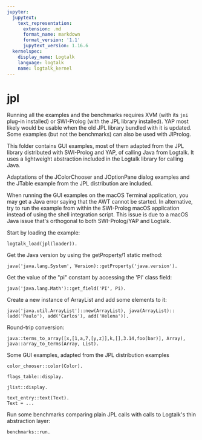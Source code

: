 ```yaml
---
jupyter:
  jupytext:
    text_representation:
      extension: .md
      format_name: markdown
      format_version: '1.1'
      jupytext_version: 1.16.6
  kernelspec:
    display_name: Logtalk
    language: logtalk
    name: logtalk_kernel
---
```


<!--
________________________________________________________________________

This file is part of Logtalk <https://logtalk.org/>  
SPDX-FileCopyrightText: 1998-2025 Paulo Moura <pmoura@logtalk.org>  
SPDX-License-Identifier: Apache-2.0

Licensed under the Apache License, Version 2.0 (the "License");
you may not use this file except in compliance with the License.
You may obtain a copy of the License at

    http://www.apache.org/licenses/LICENSE-2.0

Unless required by applicable law or agreed to in writing, software
distributed under the License is distributed on an "AS IS" BASIS,
WITHOUT WARRANTIES OR CONDITIONS OF ANY KIND, either express or implied.
See the License for the specific language governing permissions and
limitations under the License.
________________________________________________________________________
-->

# jpl

Running all the examples and the benchmarks requires XVM (with its
`jni` plug-in installed) or SWI-Prolog (with the JPL library installed).
YAP most likely would be usable when the old JPL library bundled with it
is updated. Some examples (but not the benchmarks) can also be used with
JIProlog.

This folder contains GUI examples, most of them adapted from the JPL library
distributed with SWI-Prolog and YAP, of calling Java from Logtalk. It uses
a lightweight abstraction included in the Logtalk library for calling Java.

Adaptations of the JColorChooser and JOptionPane dialog examples and the
JTable example from the JPL distribution are included.

When running the GUI examples on the macOS Terminal application, you may
get a Java error saying that the AWT cannot be started. In alternative, try
to run the example from within the SWI-Prolog macOS application instead
of using the shell integration script. This issue is due to a macOS Java
issue that's orthogonal to both SWI-Prolog/YAP and Logtalk.

Start by loading the example:

```logtalk
logtalk_load(jpl(loader)).
```

Get the Java version by using the getProperty/1 static method:

```logtalk
java('java.lang.System', Version)::getProperty('java.version').
```

<!--
Version = '1.7.0_51'.
-->

Get the value of the "pi" constant by accessing the 'PI' class field:

```logtalk
java('java.lang.Math')::get_field('PI', Pi).
```

<!--
Pi = 3.141592653589793.
-->

Create a new instance of ArrayList and add some elements to it:

```logtalk
java('java.util.ArrayList')::new(ArrayList), java(ArrayList)::(add('Paulo'), add('Carlos'), add('Helena')).
```

<!--
true.
-->

Round-trip conversion:

```logtalk
java::terms_to_array([x,[1,a,7,[y,z]],k,[],3.14,foo(bar)], Array), java::array_to_terms(Array, List).
```

<!--
Array = @'J#00000140321793636416', List = [x, [1, a, 7, [y, z]], k, [], 3.14, foo(bar)].
-->

Some GUI examples, adapted from the JPL distribution examples

```logtalk
color_chooser::color(Color).
```

<!--
Color = @'J#00000140727398998200'.
-->

```logtalk
flags_table::display.
```

<!--
true.
-->

```logtalk
jlist::display.
```

<!--
true.
-->

```logtalk
text_entry::text(Text).
Text = ...
```

<!--
true.
-->

Run some benchmarks comparing plain JPL calls with calls to Logtalk's thin
abstraction layer:

```logtalk
benchmarks::run.
```

<!--
...
-->
